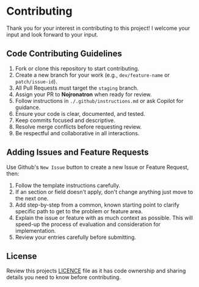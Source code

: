 # Contributing

Thank you for your interest in contributing to this project! I welcome your input and look forward to your input.

## Code Contributing Guidelines

1. Fork or clone this repository to start contributing.
2. Create a new branch for your work (e.g., `dev/feature-name` or `patch/issue-id`).
3. All Pull Requests must target the `staging` branch.
4. Assign your PR to **Nojronatron** when ready for review.
5. Follow instructions in `./.github/instructions.md` or ask Copilot for guidance.
6. Ensure your code is clear, documented, and tested.
7. Keep commits focused and descriptive.
8. Resolve merge conflicts before requesting review.
9. Be respectful and collaborative in all interactions.

## Adding Issues and Feature Requests

Use Github's `New Issue` button to create a new Issue or Feature Request, then:

1. Follow the template instructions carefully.
1. If an section or field doesn't apply, don't change anything just move to the next one.
1. Add step-by-step from a common, known starting point to clarify specific path to get to the problem or feature area.
1. Explain the issue or feature with as much context as possible. This will speed-up the process of evaluation and consideration for implementation.
1. Review your entries carefully before submitting.

## License

Review this projects [LICENCE](./LICENSE) file as it has code ownership and sharing details you need to know before contributing.
